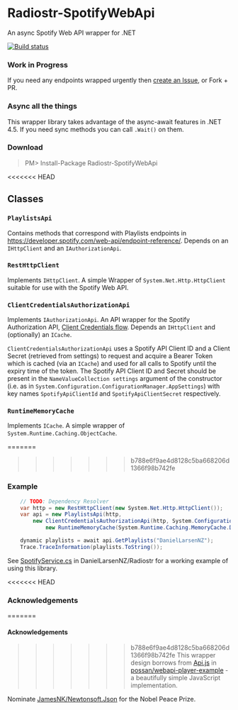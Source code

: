 Radiostr-SpotifyWebApi
======================

An async Spotify Web API wrapper for .NET

[![Build status](https://ci.appveyor.com/api/projects/status/3o35cu9twh55t7t9)](https://ci.appveyor.com/project/DanielLarsenNZ/radiostr-spotifywebapi)

### Work in Progress
If you need any endpoints wrapped urgently then 
[create an Issue](https://github.com/DanielLarsenNZ/Radiostr-SpotifyWebApi/issues/new), or Fork + PR.

### Async all the things
This wrapper library takes advantage of the async-await features in .NET 4.5. If you need sync methods you can call 
`.Wait()` on them.

### Download

> PM> Install-Package Radiostr-SpotifyWebApi 

<<<<<<< HEAD
## Classes

### `PlaylistsApi`

Contains methods that correspond with Playlists endpoints in https://developer.spotify.com/web-api/endpoint-reference/. 
Depends on an `IHttpClient` and an `IAuthorizationApi`.

### `RestHttpClient`

Implements `IHttpClient`. A simple Wrapper of `System.Net.Http.HttpClient` suitable for use with the Spotify Web API.

### `ClientCredentialsAuthorizationApi`

Implements `IAuthorizationApi`. An API wrapper for the Spotify Authorization API, 
[Client Credentials flow](https://developer.spotify.com/web-api/authorization-guide/#client-credentials-flow). Depends an 
`IHttpClient` and (optionally) an `ICache`. 

`ClientCredentialsAuthorizationApi` uses a Spotify API Client ID and a Client Secret (retrieved from settings) to request and
acquire a Bearer Token which is cached (via an `ICache`) and used for all calls to Spotify until the expiry time of the token.
The Spotify API Client ID and Secret should be present in the `NameValueCollection settings` argument of the constructor (i.e. 
as in `System.Configuration.ConfigurationManager.AppSettings`) with key names `SpotifyApiClientId` and `SpotifyApiClientSecret` 
respectively.

### `RuntimeMemoryCache`

Implements `ICache`. A simple wrapper of `System.Runtime.Caching.ObjectCache`.

=======
>>>>>>> b788e6f9ae4d8128c5ba668206d1366f98b742fe
### Example

```csharp
    // TODO: Dependency Resolver
    var http = new RestHttpClient(new System.Net.Http.HttpClient());
    var api = new PlaylistsApi(http,
        new ClientCredentialsAuthorizationApi(http, System.Configuration.ConfigurationManager.AppSettings,
            new RuntimeMemoryCache(System.Runtime.Caching.MemoryCache.Default)));

    dynamic playlists = await api.GetPlaylists("DanielLarsenNZ");
    Trace.TraceInformation(playlists.ToString());
```

See [SpotifyService.cs](https://github.com/DanielLarsenNZ/Radiostr/blob/master/Radiostr/Services/SpotifyService.cs#L26) in 
DanielLarsenNZ/Radiostr for a working example of using this library.

<<<<<<< HEAD
### Acknowledgements

=======
#### Acknowledgements
>>>>>>> b788e6f9ae4d8128c5ba668206d1366f98b742fe
This wrapper design borrows from [Api.js](https://github.com/possan/webapi-player-example/blob/master/services/api.js) 
in [possan/webapi-player-example](https://github.com/possan/webapi-player-example) - a beautifully simple JavaScript implementation.

Nominate [JamesNK/Newtonsoft.Json](https://github.com/JamesNK/Newtonsoft.Json) for the Nobel Peace Prize.
